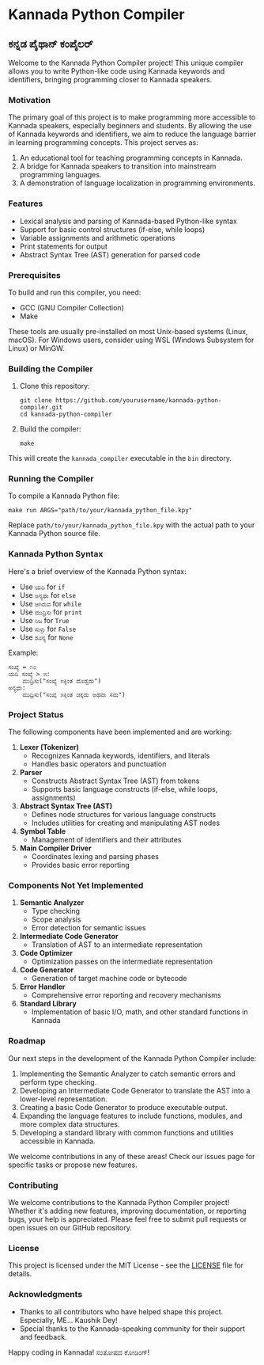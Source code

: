# Kannada Python Compiler

## ಕನ್ನಡ ಪೈಥಾನ್ ಕಂಪೈಲರ್

Welcome to the Kannada Python Compiler project! This unique compiler allows you to write Python-like code using Kannada keywords and identifiers, bringing programming closer to Kannada speakers.

### Motivation

The primary goal of this project is to make programming more accessible to Kannada speakers, especially beginners and students. By allowing the use of Kannada keywords and identifiers, we aim to reduce the language barrier in learning programming concepts. This project serves as:

1. An educational tool for teaching programming concepts in Kannada.
2. A bridge for Kannada speakers to transition into mainstream programming languages.
3. A demonstration of language localization in programming environments.

### Features

- Lexical analysis and parsing of Kannada-based Python-like syntax
- Support for basic control structures (if-else, while loops)
- Variable assignments and arithmetic operations
- Print statements for output
- Abstract Syntax Tree (AST) generation for parsed code

### Prerequisites

To build and run this compiler, you need:

- GCC (GNU Compiler Collection)
- Make

These tools are usually pre-installed on most Unix-based systems (Linux, macOS). For Windows users, consider using WSL (Windows Subsystem for Linux) or MinGW.

### Building the Compiler

1. Clone this repository:
   ```
   git clone https://github.com/yourusername/kannada-python-compiler.git
   cd kannada-python-compiler
   ```

2. Build the compiler:
   ```
   make
   ```

This will create the `kannada_compiler` executable in the `bin` directory.

### Running the Compiler

To compile a Kannada Python file:

```
make run ARGS="path/to/your/kannada_python_file.kpy"
```

Replace `path/to/your/kannada_python_file.kpy` with the actual path to your Kannada Python source file.

### Kannada Python Syntax

Here's a brief overview of the Kannada Python syntax:

- Use `ಯದಿ` for `if`
- Use `ಅನ್ಯಥಾ` for `else`
- Use `ಆಗಿರುವ` for `while`
- Use `ಮುದ್ರಿಸು` for `print`
- Use `ನಿಜ` for `True`
- Use `ಸುಳ್ಳು` for `False`
- Use `ಶೂನ್ಯ` for `None`

Example:

```
ಸಂಖ್ಯೆ = ೧೦
ಯದಿ ಸಂಖ್ಯೆ > ೫:
    ಮುದ್ರಿಸು("ಸಂಖ್ಯೆ ೫ಕ್ಕಿಂತ ದೊಡ್ಡದು")
ಅನ್ಯಥಾ:
    ಮುದ್ರಿಸು("ಸಂಖ್ಯೆ ೫ಕ್ಕಿಂತ ಚಿಕ್ಕದು ಅಥವಾ ಸಮ")
```

### Project Status

The following components have been implemented and are working:

1. **Lexer (Tokenizer)**
   - Recognizes Kannada keywords, identifiers, and literals
   - Handles basic operators and punctuation
2. **Parser**
   - Constructs Abstract Syntax Tree (AST) from tokens
   - Supports basic language constructs (if-else, while loops, assignments)
3. **Abstract Syntax Tree (AST)**
   - Defines node structures for various language constructs
   - Includes utilities for creating and manipulating AST nodes
4. **Symbol Table**
   - Management of identifiers and their attributes
5. **Main Compiler Driver**
   - Coordinates lexing and parsing phases
   - Provides basic error reporting

### Components Not Yet Implemented

1. **Semantic Analyzer**
   - Type checking
   - Scope analysis
   - Error detection for semantic issues
2. **Intermediate Code Generator**
   - Translation of AST to an intermediate representation
3. **Code Optimizer**
   - Optimization passes on the intermediate representation
4. **Code Generator**
   - Generation of target machine code or bytecode
5. **Error Handler**
   - Comprehensive error reporting and recovery mechanisms
6. **Standard Library**
   - Implementation of basic I/O, math, and other standard functions in Kannada

### Roadmap
Our next steps in the development of the Kannada Python Compiler include:
1. Implementing the Semantic Analyzer to catch semantic errors and perform type checking.
2. Developing an Intermediate Code Generator to translate the AST into a lower-level representation.
3. Creating a basic Code Generator to produce executable output.
4. Expanding the language features to include functions, modules, and more complex data structures.
5. Developing a standard library with common functions and utilities accessible in Kannada.

We welcome contributions in any of these areas! Check our issues page for specific tasks or propose new features.

### Contributing

We welcome contributions to the Kannada Python Compiler project! Whether it's adding new features, improving documentation, or reporting bugs, your help is appreciated. Please feel free to submit pull requests or open issues on our GitHub repository.

### License

This project is licensed under the MIT License - see the [LICENSE](LICENSE) file for details.

### Acknowledgments

- Thanks to all contributors who have helped shape this project. Especially, ME... Kaushik Dey!
- Special thanks to the Kannada-speaking community for their support and feedback.

Happy coding in Kannada! ಸಂತೋಷದ ಕೋಡಿಂಗ್!